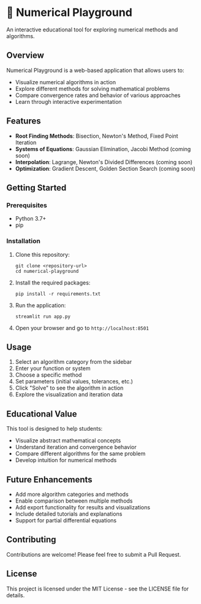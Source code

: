 # 🧮 Numerical Playground

An interactive educational tool for exploring numerical methods and algorithms.

## Overview

Numerical Playground is a web-based application that allows users to:

- Visualize numerical algorithms in action
- Explore different methods for solving mathematical problems
- Compare convergence rates and behavior of various approaches
- Learn through interactive experimentation

## Features

- **Root Finding Methods**: Bisection, Newton's Method, Fixed Point Iteration
- **Systems of Equations**: Gaussian Elimination, Jacobi Method (coming soon)
- **Interpolation**: Lagrange, Newton's Divided Differences (coming soon)
- **Optimization**: Gradient Descent, Golden Section Search (coming soon)

## Getting Started

### Prerequisites

- Python 3.7+
- pip

### Installation

1. Clone this repository:

   ```
   git clone <repository-url>
   cd numerical-playground
   ```

2. Install the required packages:

   ```
   pip install -r requirements.txt
   ```

3. Run the application:

   ```
   streamlit run app.py
   ```

4. Open your browser and go to `http://localhost:8501`

## Usage

1. Select an algorithm category from the sidebar
2. Enter your function or system
3. Choose a specific method
4. Set parameters (initial values, tolerances, etc.)
5. Click "Solve" to see the algorithm in action
6. Explore the visualization and iteration data

## Educational Value

This tool is designed to help students:

- Visualize abstract mathematical concepts
- Understand iteration and convergence behavior
- Compare different algorithms for the same problem
- Develop intuition for numerical methods

## Future Enhancements

- Add more algorithm categories and methods
- Enable comparison between multiple methods
- Add export functionality for results and visualizations
- Include detailed tutorials and explanations
- Support for partial differential equations

## Contributing

Contributions are welcome! Please feel free to submit a Pull Request.

## License

This project is licensed under the MIT License - see the LICENSE file for details.
